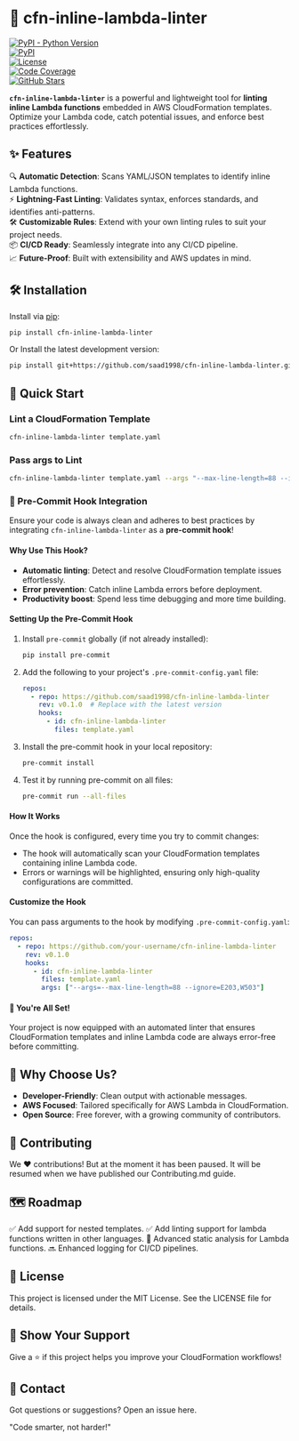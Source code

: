 # 🚀 cfn-inline-lambda-linter  

[![PyPI - Python Version](https://img.shields.io/pypi/pyversions/cfn-inline-lambda-linter)](https://pypi.org/project/cfn-inline-lambda-linter/)  
[![PyPI](https://img.shields.io/pypi/v/cfn-inline-lambda-linter)](https://pypi.org/project/cfn-inline-lambda-linter/)  
[![License](https://img.shields.io/github/license/saad1998/cfn-inline-lambda-linter)](./LICENSE)  
[![Code Coverage](https://img.shields.io/codecov/c/github/saad1998/cfn-inline-lambda-linter)](https://codecov.io/gh/saad1998/cfn-inline-lambda-linter)  
[![GitHub Stars](https://img.shields.io/github/stars/saad1998/cfn-inline-lambda-linter)](https://github.com/saad1998/cfn-inline-lambda-linter/stargazers)  

**`cfn-inline-lambda-linter`** is a powerful and lightweight tool for **linting inline Lambda functions** embedded in AWS CloudFormation templates. Optimize your Lambda code, catch potential issues, and enforce best practices effortlessly.  

## ✨ Features  

🔍 **Automatic Detection**: Scans YAML/JSON templates to identify inline Lambda functions.  
⚡ **Lightning-Fast Linting**: Validates syntax, enforces standards, and identifies anti-patterns.  
🛠 **Customizable Rules**: Extend with your own linting rules to suit your project needs.  
📦 **CI/CD Ready**: Seamlessly integrate into any CI/CD pipeline.  
📈 **Future-Proof**: Built with extensibility and AWS updates in mind.  

## 🛠 Installation  

Install via [pip](https://pip.pypa.io/):  

```bash  
pip install cfn-inline-lambda-linter
```

Or Install the latest development version:

```bash
pip install git+https://github.com/saad1998/cfn-inline-lambda-linter.git  
```
## 🚀 Quick Start

### Lint a CloudFormation Template

```bash
cfn-inline-lambda-linter template.yaml
```

### Pass args to Lint

```bash
cfn-inline-lambda-linter template.yaml --args "--max-line-length=88 --ignore=E203,W503"
```

### 🎣 Pre-Commit Hook Integration

Ensure your code is always clean and adheres to best practices by integrating `cfn-inline-lambda-linter` as a **pre-commit hook**!

#### Why Use This Hook?

- **Automatic linting**: Detect and resolve CloudFormation template issues effortlessly.
- **Error prevention**: Catch inline Lambda errors before deployment.
- **Productivity boost**: Spend less time debugging and more time building.

#### Setting Up the Pre-Commit Hook

1. Install `pre-commit` globally (if not already installed):

   ```bash
   pip install pre-commit
   ```

2. Add the following to your project's `.pre-commit-config.yaml` file:

   ```yaml
   repos:
     - repo: https://github.com/saad1998/cfn-inline-lambda-linter
       rev: v0.1.0  # Replace with the latest version
       hooks:
         - id: cfn-inline-lambda-linter
           files: template.yaml
   ```

3. Install the pre-commit hook in your local repository:

   ```bash
   pre-commit install
   ```

4. Test it by running pre-commit on all files:

   ```bash
   pre-commit run --all-files
   ```

#### How It Works

Once the hook is configured, every time you try to commit changes:

- The hook will automatically scan your CloudFormation templates containing inline Lambda code.
- Errors or warnings will be highlighted, ensuring only high-quality configurations are committed.

#### Customize the Hook

You can pass arguments to the hook by modifying `.pre-commit-config.yaml`:

```yaml
repos:
  - repo: https://github.com/your-username/cfn-inline-lambda-linter
    rev: v0.1.0
    hooks:
      - id: cfn-inline-lambda-linter
        files: template.yaml
        args: ["--args=--max-line-length=88 --ignore=E203,W503"]
```

#### 🎉 You're All Set!

Your project is now equipped with an automated linter that ensures CloudFormation templates and inline Lambda code are always error-free before committing.

## 🌟 Why Choose Us?
* **Developer-Friendly**: Clean output with actionable messages.
* **AWS Focused**: Tailored specifically for AWS Lambda in CloudFormation.
* **Open Source**: Free forever, with a growing community of contributors.

## 🤝 Contributing

We ❤️ contributions!
But at the moment it has been paused.
It will be resumed when we have published our Contributing.md guide.

## 🗺 Roadmap
✅ Add support for nested templates.
✅ Add linting support for lambda functions written in other languages.
🚧 Advanced static analysis for Lambda functions.
🔜 Enhanced logging for CI/CD pipelines.

## 📝 License
This project is licensed under the MIT License. See the LICENSE file for details.

## 🎉 Show Your Support
Give a ⭐ if this project helps you improve your CloudFormation workflows!

## 📧 Contact
Got questions or suggestions? Open an issue here.

"Code smarter, not harder!"
